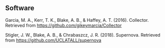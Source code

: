 ﻿## Software





Garcia, M. A., Kerr, T. K., Blake, A. B., & Haffey, A. T. (2016).
Collector. Retrieved from <https://github.com/gikeymarcia/Collector>





Stigler, J. W., Blake, A. B., & Chrabaszcz, J. R. (2018). Supernova.
Retrieved from <https://github.com/UCLATALL/supernova>






